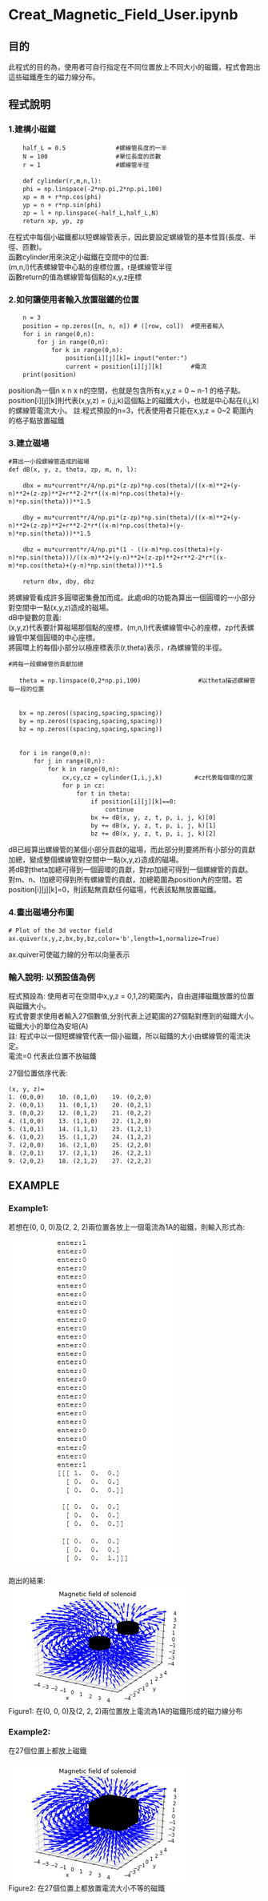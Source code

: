 # Creat_Magnetic_Field_User.ipynb #
## 目的 ##
此程式的目的為，使用者可自行指定在不同位置放上不同大小的磁鐵，程式會跑出這些磁鐵產生的磁力線分布。

## 程式說明 ##
### 1.建構小磁鐵 ###
```
    half_L = 0.5              #螺線管長度的一半
    N = 100                   #單位長度的匝數
    r = 1                     #螺線管半徑   
       
    def cylinder(r,m,n,l):    
    phi = np.linspace(-2*np.pi,2*np.pi,100)
    xp = m + r*np.cos(phi)
    yp = n + r*np.sin(phi)
    zp = l + np.linspace(-half_L,half_L,N)
    return xp, yp, zp
```   
在程式中每個小磁鐵都以短螺線管表示，因此要設定螺線管的基本性質(長度、半徑、匝數)。   
函數cylinder用來決定小磁鐵在空間中的位置:   
(m,n,l)代表螺線管中心點的座標位置，r是螺線管半徑    
函數return的值為螺線管每個點的x,y,z座標   
   
### 2.如何讓使用者輸入放置磁鐵的位置 ###
```
    n = 3
    position = np.zeros([n, n, n]) # ([row, col])  #使用者輸入
    for i in range(0,n):
        for j in range(0,n):
            for k in range(0,n):
                position[i][j][k]= input("enter:")
                current = position[i][j][k]        #電流
    print(position)
```
position為一個n x n x n的空間，也就是包含所有x,y,z = 0 ~ n-1 的格子點。   
position[i][j][k]則代表(x,y,z) = (i,j,k)這個點上的磁鐵大小，也就是中心點在(i,j,k)的螺線管電流大小。 
註:程式預設的n=3，代表使用者只能在x,y,z = 0~2 範圍內的格子點放置磁鐵   
   
### 3.建立磁場 ###   
```
#算出一小段螺線管造成的磁場
def dB(x, y, z, theta, zp, m, n, l):
    
    dbx = mu*current*r/4/np.pi*(z-zp)*np.cos(theta)/((x-m)**2+(y-n)**2+(z-zp)**2+r**2-2*r*((x-m)*np.cos(theta)+(y-    n)*np.sin(theta)))**1.5

    dby = mu*current*r/4/np.pi*(z-zp)*np.sin(theta)/((x-m)**2+(y-n)**2+(z-zp)**2+r**2-2*r*((x-m)*np.cos(theta)+(y-n)*np.sin(theta)))**1.5

    dbz = mu*current*r/4/np.pi*(1 - ((x-m)*np.cos(theta)+(y-n)*np.sin(theta)))/((x-m)**2+(y-n)**2+(z-zp)**2+r**2-2*r*((x-m)*np.cos(theta)+(y-n)*np.sin(theta)))**1.5
    
    return dbx, dby, dbz
```   
將螺線管看成許多圓環密集疊加而成。此處dB的功能為算出一個圓環的一小部分對空間中一點(x,y,z)造成的磁場。  
dB中變數的意義:   
(x,y,z)代表要計算磁場那個點的座標，(m,n,l)代表螺線管中心的座標，zp代表螺線管中某個圓環的中心座標。   
將圓環上的每個小部分以極座標表示(r,theta)表示，r為螺線管的半徑。   
   
```   
#將每一段螺線管的貢獻加總 

   theta = np.linspace(0,2*np.pi,100)                #以theta描述螺線管每一段的位置


   bx = np.zeros((spacing,spacing,spacing))          
   by = np.zeros((spacing,spacing,spacing))
   bz = np.zeros((spacing,spacing,spacing))


   for i in range(0,n):
       for j in range(0,n):
           for k in range(0,n):
               cx,cy,cz = cylinder(1,i,j,k)         #cz代表每個環的位置
               for p in cz:
                   for t in theta:
                       if position[i][j][k]==0:
                           continue
                       bx += dB(x, y, z, t, p, i, j, k)[0]
                       by += dB(x, y, z, t, p, i, j, k)[1]
                       bz += dB(x, y, z, t, p, i, j, k)[2]
```   
dB已經算出螺線管的某個小部分貢獻的磁場，而此部分則要將所有小部分的貢獻加總，變成整個螺線管對空間中一點(x,y,z)造成的磁場。   
將dB對theta加總可得到一個圓環的貢獻，對zp加總可得到一個螺線管的貢獻。   
對m、n、l加總可得到所有螺線管的貢獻，加總範圍為position內的空間。若position[i][j][k]=0，則該點無貢獻任何磁場，代表該點無放置磁鐵。 
   
### 4.畫出磁場分布圖 ###
``` 
# Plot of the 3d vector field
ax.quiver(x,y,z,bx,by,bz,color='b',length=1,normalize=True)
``` 
ax.quiver可使磁力線的分布以向量表示   
   
### 輸入說明: 以預設值為例 ###   
程式預設為: 使用者可在空間中x,y,z = 0,1,2的範圍內，自由選擇磁鐵放置的位置與磁鐵大小。   
程式會要求使用者輸入27個數值,分別代表上述範圍的27個點對應到的磁鐵大小。   
磁鐵大小的單位為安培(A)   
註: 程式中以一個短螺線管代表一個小磁鐵，所以磁鐵的大小由螺線管的電流決定。   
    電流=0 代表此位置不放磁鐵

27個位置依序代表:   
```
(x, y, z)=   
1. (0,0,0)    10. (0,1,0)    19. (0,2,0)   
2. (0,0,1)    11. (0,1,1)    20. (0,2,1)   
3. (0,0,2)    12. (0,1,2)    21. (0,2,2)   
4. (1,0,0)    13. (1,1,0)    22. (1,2,0)   
5. (1,0,1)    14. (1,1,1)    23. (1,2,1)   
6. (1,0,2)    15. (1,1,2)    24. (1,2,2)   
7. (2,0,0)    16. (2,1,0)    25. (2,2,0)   
8. (2,0,1)    17. (2,1,1)    26. (2,2,1)   
9. (2,0,2)    18. (2,1,2)    27. (2,2,2)   
```

## EXAMPLE ##  
### Example1: ###
若想在(0, 0, 0)及(2, 2, 2)兩位置各放上一個電流為1A的磁鐵，則輸入形式為:   
      
![Alt text](https://raw.githubusercontent.com/ShihPingLai/Group-9/master/B_Field/%E8%BC%B8%E5%85%A5%E8%AA%AA%E6%98%8E.png "figure1")   
   
跑出的結果:    
![Alt text](https://raw.githubusercontent.com/ShihPingLai/Group-9/master/B_Field/figure1.png "figure1")   
Figure1: 在(0, 0, 0)及(2, 2, 2)兩位置放上電流為1A的磁鐵形成的磁力線分布  
   
### Example2: ###
在27個位置上都放上磁鐵   
   
![Alt text](https://raw.githubusercontent.com/ShihPingLai/Group-9/master/B_Field/figure2.png "figure2")     
Figure2: 在27個位置上都放置電流大小不等的磁鐵   


